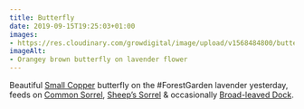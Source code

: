 ```yaml
---
title: Butterfly
date: 2019-09-15T19:25:03+01:00
images: 
- https://res.cloudinary.com/growdigital/image/upload/v1568484800/butterfly-0E5B1084.jpg
imageAlt: 
- Orangey brown butterfly on lavender flower
---
```


Beautiful [Small Copper](https://butterfly-conservation.org/butterflies/small-copper) butterfly on the #ForestGarden lavender yesterday, feeds on [Common Sorrel](https://pfaf.org/user/plant.aspx?LatinName=Rumex+acetosa), [Sheep’s Sorrel](https://pfaf.org/user/Plant.aspx?LatinName=Rumex+acetosella) & occasionally [Broad-leaved Dock](https://pfaf.org/user/Plant.aspx?LatinName=Rumex+obtusifolius).
